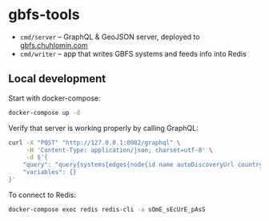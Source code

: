 # gbfs-tools

* `cmd/server` – GraphQL & GeoJSON server, deployed to [gbfs.chuhlomin.com](https://gbfs.chuhlomin.com)
* `cmd/writer` – app that writes GBFS systems and feeds info into Redis

## Local development

Start with docker-compose:

```bash
docker-compose up -d
```

Verify that server is working properly by calling GraphQL:

```bash
curl -X "POST" "http://127.0.0.1:8082/graphql" \
     -H 'Content-Type: application/json; charset=utf-8' \
     -d $'{
	"query": "query{systems{edges{node{id name autoDiscoveryUrl countryCode location}}}}",
	"variables": {}
}'
```

To connect to Redis:

```bash
docker-compose exec redis redis-cli -a sOmE_sEcUrE_pAsS
```
